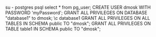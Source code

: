 su - postgres
psql
select * from pg_user;
CREATE USER dmosk WITH PASSWORD 'myPassword';
GRANT ALL PRIVILEGES ON DATABASE "database1" to dmosk;
\c database1
GRANT ALL PRIVILEGES ON ALL TABLES IN SCHEMA public TO "dmosk";
GRANT ALL PRIVILEGES ON TABLE table1 IN SCHEMA public TO "dmosk";